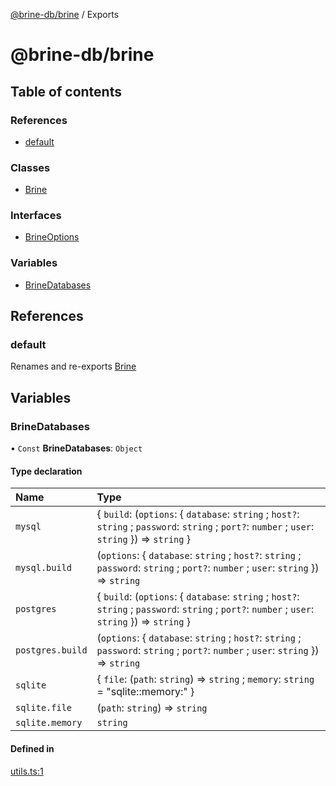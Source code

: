 [@brine-db/brine](README.md) / Exports

# @brine-db/brine

## Table of contents

### References

- [default](modules.md#default)

### Classes

- [Brine](classes/Brine.md)

### Interfaces

- [BrineOptions](interfaces/BrineOptions.md)

### Variables

- [BrineDatabases](modules.md#brinedatabases)

## References

### default

Renames and re-exports [Brine](classes/Brine.md)

## Variables

### BrineDatabases

• `Const` **BrineDatabases**: `Object`

#### Type declaration

| Name | Type |
| :------ | :------ |
| `mysql` | \{ `build`: (`options`: \{ `database`: `string` ; `host?`: `string` ; `password`: `string` ; `port?`: `number` ; `user`: `string`  }) => `string`  } |
| `mysql.build` | (`options`: \{ `database`: `string` ; `host?`: `string` ; `password`: `string` ; `port?`: `number` ; `user`: `string`  }) => `string` |
| `postgres` | \{ `build`: (`options`: \{ `database`: `string` ; `host?`: `string` ; `password`: `string` ; `port?`: `number` ; `user`: `string`  }) => `string`  } |
| `postgres.build` | (`options`: \{ `database`: `string` ; `host?`: `string` ; `password`: `string` ; `port?`: `number` ; `user`: `string`  }) => `string` |
| `sqlite` | \{ `file`: (`path`: `string`) => `string` ; `memory`: `string` = "sqlite::memory:" } |
| `sqlite.file` | (`path`: `string`) => `string` |
| `sqlite.memory` | `string` |

#### Defined in

[utils.ts:1](https://github.com/dan-online/brinedb/blob/e69184f5117bdb7c0353fe309db857f80b55703a/src/utils.ts#L1)
